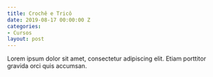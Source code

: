 ```yaml
---
title: Crochê e Tricô
date: 2019-08-17 00:00:00 Z
categories:
- Cursos
layout: post
---
```


Lorem ipsum dolor sit amet, consectetur adipiscing elit. Etiam porttitor gravida orci quis accumsan.